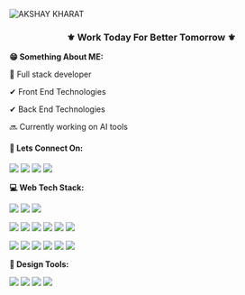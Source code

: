 ![AKSHAY KHARAT](https://github.com/user-attachments/assets/70f89053-0747-45f9-a564-16c0ecf79a5b)


**<h3 align="center">⚜ Work Today For Better Tomorrow ⚜</h3>**

**😁 Something About ME:**

🌱  Full stack developer

✔   Front End Technologies

✔   Back End Technologies

🔜  Currently working on AI tools 




**<h4>🤝 Lets Connect On:</h4>**

<a href="https://www.instagram.com/a.k.5.3/"><img src="https://img.shields.io/badge/Instagram-E4405F?style=for-the-badge&logo=instagram&logoColor=white"></a> 
<a href="https://www.linkedin.com/in/kharatakshay/"><img src="https://img.shields.io/badge/LinkedIn-0077B5?style=for-the-badge&logo=linkedin&logoColor=white"></a>
<a href="mailto:amkharat2695@gmail.com"><img src="https://img.shields.io/badge/Gmail-D14836?style=for-the-badge&logo=gmail&logoColor=white"></a>
<a href="https://x.com/i/flow/login?redirect_after_login=%2Faakshaykharat"><img src="https://img.shields.io/badge/X-000000?style=for-the-badge&logo=x&logoColor=white"></a>



**💻 Web Tech Stack:**

<img src="https://img.shields.io/badge/HTML5-E34F26?style=for-the-badge&logo=html5&logoColor=white" /> <img src="https://img.shields.io/badge/JavaScript-323330?style=for-the-badge&logo=javascript&logoColor=F7DF1E" /> <img src="https://img.shields.io/badge/CSS3-1572B6?style=for-the-badge&logo=css3&logoColor=white" />  

<img src="https://img.shields.io/badge/next%20js-000000?style=for-the-badge&logo=nextdotjs&logoColor=white" /> <img src="https://img.shields.io/badge/Redux-593D88?style=for-the-badge&logo=redux&logoColor=white" /> <img src="https://img.shields.io/badge/React-20232A?style=for-the-badge&logo=react&logoColor=61DAFB" /> <img src="https://img.shields.io/badge/Bootstrap-563D7C?style=for-the-badge&logo=bootstrap&logoColor=white" /> <img src="https://img.shields.io/badge/Tailwind_CSS-38B2AC?style=for-the-badge&logo=tailwind-css&logoColor=white" /> <img src="https://img.shields.io/badge/shadcn%2Fui-000000?style=for-the-badge&logo=shadcnui&logoColor=white" />

<img src="https://img.shields.io/badge/Node.js-339933?style=for-the-badge&logo=nodedotjs&logoColor=white" /> <img src="https://img.shields.io/badge/Express.js-000000?style=for-the-badge&logo=express&logoColor=white" /> <img src="https://img.shields.io/badge/MongoDB-4EA94B?style=for-the-badge&logo=mongodb&logoColor=white" /> <img src="https://img.shields.io/badge/Appwrite-F02E65?style=for-the-badge&logo=Appwrite&logoColor=black" /> <img src="https://img.shields.io/badge/Postman-FF6C37?style=for-the-badge&logo=Postman&logoColor=white" /> <img src="https://img.shields.io/badge/VSCode-0078D4?style=for-the-badge&logo=visual%20studio%20code&logoColor=white" />


**🎨 Design Tools:**

<img src="https://img.shields.io/badge/Canva-%2300C4CC.svg?&style=for-the-badge&logo=Canva&logoColor=white" /> <img src="https://img.shields.io/badge/Adobe%20Illustrator-FF9A00?style=for-the-badge&logo=adobe%20illustrator&logoColor=white" /> <img src="https://img.shields.io/badge/Adobe%20Photoshop-31A8FF?style=for-the-badge&logo=Adobe%20Photoshop&logoColor=black" /> <img src="https://img.shields.io/badge/Figma-F24E1E?style=for-the-badge&logo=figma&logoColor=white" /> 

<!-- Logo Badges
 https://github.com/alexandresanlim/Badges4-README.md-Profile#-community- -->

